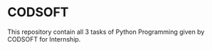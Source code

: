 # CODSOFT
This repository contain all 3 tasks of Python Programming given by CODSOFT for Internship.
